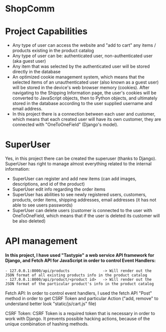 # ShopComm

# Project Capabilities
- Any type of user can access the website and "add to cart" any items / products existing in the product catalog
- Any type of user can be: authenticated user, non-authenticated user (aka guest user)
- Any item that was selected by the authenticated user will be stored directly in the database
- An optimized cookie management system, which means that the selected items of an unauthenticated user (also known as a guest user) will be stored in the device's web browser memory (cookies). After navigating to the Shipping Information page, the user's cookies will be converted to JavaScript objects, then to Python objects, and ultimately stored in the database according to the user supplied username and email address.
- In this project there is a connection between each user and customer, which means that each created user will have its own customer, they are connected with "OneToOneField" (Django's model).

# SuperUser
Yes, in this project there can be created the superuser (thanks to Django). SuperUser has right to manage almost everything related to the internal information:
- SuperUser can register and add new items (can add images, descriptions, and id of the product)
- SuperUser edit info regarding the order items
- SuperUser has abilities to see newly registered users, customers, products, order items, shipping addresses, email addresses (it has not able to see users passwords)
- SuperUser can delete users (customer is connected to the user with OneToOneField, which means that if the user is deleted its customer will be also deleted)

# API management
#### In this project, I have used "Tastypie" a web service API framework for Django, and Fetch API for JavaScript in order to control Event Handlers:
    - 127.0.0.1:8000/api/products               -> Will render out the JSON format of all existing products info in the product catalog
    - 127.0.0.1:8000/api/product/<product id>   -> Will render out the JSON format of the particular product's info in the product catalog

Fetch API:
  In order to control event handlers, I used the fetch API "Post" method in order to get CSRF Token and particular Action ("add, remove" to understand better look "static/js/cart.js" file)

CSRF Token:
  CSRF Token is a required token that is necessary in order to work with Django. It prevents possible hacking actions, because of the unique combination of hashing methods.
